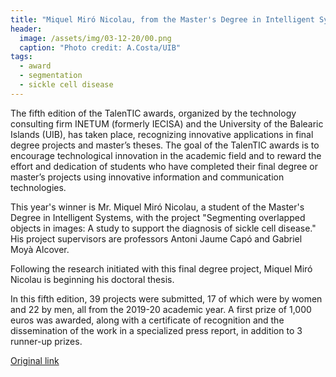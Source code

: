 ```yaml
---
title: "Miquel Miró Nicolau, from the Master's Degree in Intelligent Systems at UIB, wins the TalenTIC Balears 2020 award"
header:
  image: /assets/img/03-12-20/00.png
  caption: "Photo credit: A.Costa/UIB"
tags: 
  - award
  - segmentation
  - sickle cell disease
---
```


The fifth edition of the TalenTIC awards, organized by the technology consulting firm INETUM (formerly IECISA) and the University of the Balearic Islands (UIB), has taken place, recognizing innovative applications in final degree projects and master’s theses. The goal of the TalenTIC awards is to encourage technological innovation in the academic field and to reward the effort and dedication of students who have completed their final degree or master’s projects using innovative information and communication technologies.

This year's winner is Mr. Miquel Miró Nicolau, a student of the Master's Degree in Intelligent Systems, with the project "Segmenting overlapped objects in images: A study to support the diagnosis of sickle cell disease." His project supervisors are professors Antoni Jaume Capó and Gabriel Moyà Alcover.

Following the research initiated with this final degree project, Miquel Miró Nicolau is beginning his doctoral thesis.

In this fifth edition, 39 projects were submitted, 17 of which were by women and 22 by men, all from the 2019-20 academic year. A first prize of 1,000 euros was awarded, along with a certificate of recognition and the dissemination of the work in a specialized press report, in addition to 3 runner-up prizes.

[Original link](https://diari.uib.cat/Hemeroteca/Miquel-Miro-Nicolau-del-Master-Universitari-en.cid650095)